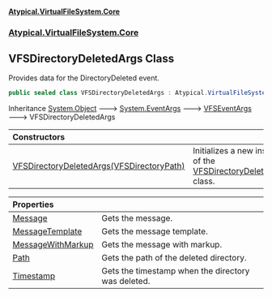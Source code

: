 #### [Atypical.VirtualFileSystem.Core](VirtualFileSystem.md 'VirtualFileSystem')
### [Atypical.VirtualFileSystem.Core](VirtualFileSystem.md#Atypical.VirtualFileSystem.Core 'Atypical.VirtualFileSystem.Core')

## VFSDirectoryDeletedArgs Class

Provides data for the DirectoryDeleted event.

```csharp
public sealed class VFSDirectoryDeletedArgs : Atypical.VirtualFileSystem.Core.VFSEventArgs
```

Inheritance [System.Object](https://docs.microsoft.com/en-us/dotnet/api/System.Object 'System.Object') &#129106; [System.EventArgs](https://docs.microsoft.com/en-us/dotnet/api/System.EventArgs 'System.EventArgs') &#129106; [VFSEventArgs](VFSEventArgs.md 'Atypical.VirtualFileSystem.Core.VFSEventArgs') &#129106; VFSDirectoryDeletedArgs

| Constructors | |
| :--- | :--- |
| [VFSDirectoryDeletedArgs(VFSDirectoryPath)](VFSDirectoryDeletedArgs.VFSDirectoryDeletedArgs(VFSDirectoryPath).md 'Atypical.VirtualFileSystem.Core.VFSDirectoryDeletedArgs.VFSDirectoryDeletedArgs(Atypical.VirtualFileSystem.Core.VFSDirectoryPath)') | Initializes a new instance of the [VFSDirectoryDeletedArgs](VFSDirectoryDeletedArgs.md 'Atypical.VirtualFileSystem.Core.VFSDirectoryDeletedArgs') class. |

| Properties | |
| :--- | :--- |
| [Message](VFSDirectoryDeletedArgs.Message.md 'Atypical.VirtualFileSystem.Core.VFSDirectoryDeletedArgs.Message') | Gets the message. |
| [MessageTemplate](VFSDirectoryDeletedArgs.MessageTemplate.md 'Atypical.VirtualFileSystem.Core.VFSDirectoryDeletedArgs.MessageTemplate') | Gets the message template. |
| [MessageWithMarkup](VFSDirectoryDeletedArgs.MessageWithMarkup.md 'Atypical.VirtualFileSystem.Core.VFSDirectoryDeletedArgs.MessageWithMarkup') | Gets the message with markup. |
| [Path](VFSDirectoryDeletedArgs.Path.md 'Atypical.VirtualFileSystem.Core.VFSDirectoryDeletedArgs.Path') | Gets the path of the deleted directory. |
| [Timestamp](VFSDirectoryDeletedArgs.Timestamp.md 'Atypical.VirtualFileSystem.Core.VFSDirectoryDeletedArgs.Timestamp') | Gets the timestamp when the directory was deleted. |
